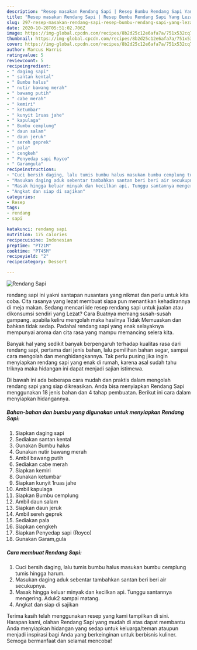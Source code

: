 ```yaml
---
description: "Resep masakan Rendang Sapi | Resep Bumbu Rendang Sapi Yang Lezat"
title: "Resep masakan Rendang Sapi | Resep Bumbu Rendang Sapi Yang Lezat"
slug: 297-resep-masakan-rendang-sapi-resep-bumbu-rendang-sapi-yang-lezat
date: 2020-10-28T05:51:02.706Z
image: https://img-global.cpcdn.com/recipes/8b2d25c12e6afa7a/751x532cq70/rendang-sapi-foto-resep-utama.jpg
thumbnail: https://img-global.cpcdn.com/recipes/8b2d25c12e6afa7a/751x532cq70/rendang-sapi-foto-resep-utama.jpg
cover: https://img-global.cpcdn.com/recipes/8b2d25c12e6afa7a/751x532cq70/rendang-sapi-foto-resep-utama.jpg
author: Marcus Harris
ratingvalue: 5
reviewcount: 5
recipeingredient:
- " daging sapi"
- " santan kental"
- " Bumbu halus"
- " nutir bawang merah"
- " bawang putih"
- " cabe merah"
- " kemiri"
- " ketumbar"
- " kunyit 1ruas jahe"
- " kapulaga"
- " Bumbu cemplung"
- " daun salam"
- " daun jeruk"
- " sereh geprek"
- " pala"
- " cengkeh"
- " Penyedap sapi Royco"
- " Garamgula"
recipeinstructions:
- "Cuci bersih daging, lalu tumis bumbu halus masukan bumbu cemplung tumis hingga harum."
- "Masukan daging aduk sebentar tambahkan santan beri beri air secukupnya."
- "Masak hingga keluar minyak dan kecilkan api. Tunggu santannya mengering. Aduk2 sampai matang."
- "Angkat dan siap di sajikan"
categories:
- Resep
tags:
- rendang
- sapi

katakunci: rendang sapi 
nutrition: 175 calories
recipecuisine: Indonesian
preptime: "PT21M"
cooktime: "PT45M"
recipeyield: "2"
recipecategory: Dessert

---
```



![Rendang Sapi](https://img-global.cpcdn.com/recipes/8b2d25c12e6afa7a/751x532cq70/rendang-sapi-foto-resep-utama.jpg)


rendang sapi ini yakni santapan nusantara yang nikmat dan perlu untuk kita coba. Cita rasanya yang lezat membuat siapa pun menantikan kehadirannya di meja makan.
Sedang mencari ide resep rendang sapi untuk jualan atau dikonsumsi sendiri yang Lezat? Cara Buatnya memang susah-susah gampang. apabila keliru mengolah maka hasilnya Tidak Memuaskan dan bahkan tidak sedap. Padahal rendang sapi yang enak selayaknya mempunyai aroma dan cita rasa yang mampu memancing selera kita.

Banyak hal yang sedikit banyak berpengaruh terhadap kualitas rasa dari rendang sapi, pertama dari jenis bahan, lalu pemilihan bahan segar, sampai cara mengolah dan menghidangkannya. Tak perlu pusing jika ingin menyiapkan rendang sapi yang enak di rumah, karena asal sudah tahu triknya maka hidangan ini dapat menjadi sajian istimewa.




Di bawah ini ada beberapa cara mudah dan praktis dalam mengolah rendang sapi yang siap dikreasikan. Anda bisa menyiapkan Rendang Sapi menggunakan 18 jenis bahan dan 4 tahap pembuatan. Berikut ini cara dalam menyiapkan hidangannya.

<!--inarticleads1-->

##### Bahan-bahan dan bumbu yang digunakan untuk menyiapkan Rendang Sapi:

1. Siapkan  daging sapi
1. Sediakan  santan kental
1. Gunakan  Bumbu halus
1. Gunakan  nutir bawang merah
1. Ambil  bawang putih
1. Sediakan  cabe merah
1. Siapkan  kemiri
1. Gunakan  ketumbar
1. Siapkan  kunyit 1ruas jahe
1. Ambil  kapulaga
1. Siapkan  Bumbu cemplung
1. Ambil  daun salam
1. Siapkan  daun jeruk
1. Ambil  sereh geprek
1. Sediakan  pala
1. Siapkan  cengkeh
1. Siapkan  Penyedap sapi (Royco)
1. Gunakan  Garam,gula




<!--inarticleads2-->

##### Cara membuat Rendang Sapi:

1. Cuci bersih daging, lalu tumis bumbu halus masukan bumbu cemplung tumis hingga harum.
1. Masukan daging aduk sebentar tambahkan santan beri beri air secukupnya.
1. Masak hingga keluar minyak dan kecilkan api. Tunggu santannya mengering. Aduk2 sampai matang.
1. Angkat dan siap di sajikan




Terima kasih telah menggunakan resep yang kami tampilkan di sini. Harapan kami, olahan Rendang Sapi yang mudah di atas dapat membantu Anda menyiapkan hidangan yang sedap untuk keluarga/teman ataupun menjadi inspirasi bagi Anda yang berkeinginan untuk berbisnis kuliner. Semoga bermanfaat dan selamat mencoba!
